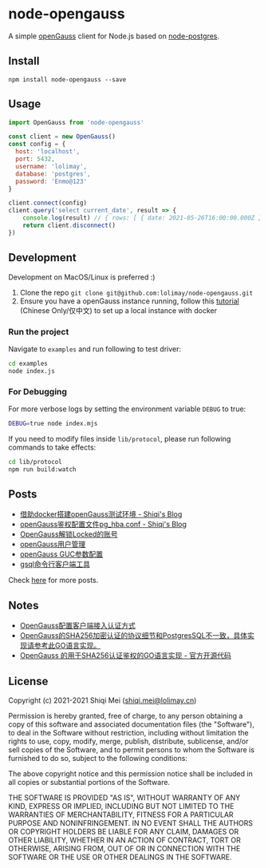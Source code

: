 # node-opengauss

A simple [openGauss](https://opengauss.org) client for Node.js based on [node-postgres](https://github.com/brianc/node-postgres).

## Install

```
npm install node-opengauss --save
```

## Usage

```javascript
import OpenGauss from 'node-opengauss'

const client = new OpenGauss()
const config = {
  host: 'localhost',
  port: 5432,
  username: 'lolimay',
  database: 'postgres',
  password: 'Enmo@123'
}

client.connect(config)
client.query('select current_date', result => {
    console.log(result) // { rows: [ { date: 2021-05-26T16:00:00.000Z } ], affectedRows: 1 }
    return client.disconnect()
})
```

## Development

Development on MacOS/Linux is preferred :)

1. Clone the repo `git clone git@github.com:lolimay/node-opengauss.git`
2. Ensure you have a openGauss instance running, follow this [tutorial](https://www.lolimay.cn/2021/02/19/opengauss/%E4%BD%BF%E7%94%A8docker%E7%8E%AF%E5%A2%83%E6%90%AD%E5%BB%BAOpen%20Gauss%E7%8E%AF%E5%A2%83/) (Chinese Only/仅中文) to set up a local instance with docker

### Run the project

Navigate to `examples` and run following to test driver:

```bash
cd examples
node index.js
```

### For Debugging

For more verbose logs by setting the environment variable `DEBUG` to true:

```bash
DEBUG=true node index.mjs
```

If you need to modify files inside `lib/protocol`, please run following commands to take effects:

```bash
cd lib/protocol
npm run build:watch
```

## Posts

- [借助docker搭建openGauss测试环境 - Shiqi's Blog](https://www.lolimay.cn/2021/02/19/opengauss/%E4%BD%BF%E7%94%A8docker%E7%8E%AF%E5%A2%83%E6%90%AD%E5%BB%BAOpen%20Gauss%E7%8E%AF%E5%A2%83/)
- [openGauss鉴权配置文件pg_hba.conf - Shiqi's Blog](https://www.lolimay.cn/2021/02/23/opengauss/openGauss%E9%89%B4%E6%9D%83%E9%85%8D%E7%BD%AE%E6%96%87%E4%BB%B6pg_hba.conf/)
- [OpenGauss解锁Locked的账号](https://www.lolimay.cn/2021/05/28/opengauss/OpenGauss%E8%A7%A3%E9%94%81Locked%E7%9A%84%E8%B4%A6%E5%8F%B7/)
- [openGauss用户管理](https://www.lolimay.cn/2021/02/25/opengauss/openGauss%E7%94%A8%E6%88%B7%E7%AE%A1%E7%90%86/)
- [openGauss GUC参数配置](https://www.lolimay.cn/2021/02/25/opengauss/openGauss%20GUC%E5%8F%82%E6%95%B0%E9%85%8D%E7%BD%AE/)
- [gsql命令行客户端工具](https://www.lolimay.cn/2021/02/25/opengauss/gsql%E5%91%BD%E4%BB%A4%E8%A1%8C%E5%AE%A2%E6%88%B7%E7%AB%AF%E5%B7%A5%E5%85%B7/)

Check [here](https://www.lolimay.cn/categories/opengauss/) for more posts.

## Notes

- [OpenGauss配置客户端接入认证方式](https://opengauss.org/zh/docs/1.0.1/docs/Developerguide/%E9%85%8D%E7%BD%AE%E5%AE%A2%E6%88%B7%E7%AB%AF%E6%8E%A5%E5%85%A5%E8%AE%A4%E8%AF%81.html)
- [OpenGauss的SHA256加密认证的协议细节和PostgresSQL不一致，具体实现请参考此GO语言实现。](https://github.com/opengauss-mirror/openGauss-connector-go-pq/blob/5febca52b422690e85543fcbd56b88d695b8fc30/conn.go#L1298)
- [OpenGauss 的用于SHA256认证鉴权的GO语言实现 - 官方开源代码](https://github.com/opengauss-mirror/openGauss-connector-go-pq/blob/5febca52b422690e85543fcbd56b88d695b8fc30/rfcdigest.go#L76)

## License

Copyright (c) 2021-2021 Shiqi Mei (shiqi.mei@lolimay.cn)

Permission is hereby granted, free of charge, to any person obtaining a copy
of this software and associated documentation files (the "Software"), to deal
in the Software without restriction, including without limitation the rights
to use, copy, modify, merge, publish, distribute, sublicense, and/or sell
copies of the Software, and to permit persons to whom the Software is
furnished to do so, subject to the following conditions:

The above copyright notice and this permission notice shall be included in
all copies or substantial portions of the Software.

THE SOFTWARE IS PROVIDED "AS IS", WITHOUT WARRANTY OF ANY KIND, EXPRESS OR
IMPLIED, INCLUDING BUT NOT LIMITED TO THE WARRANTIES OF MERCHANTABILITY,
FITNESS FOR A PARTICULAR PURPOSE AND NONINFRINGEMENT. IN NO EVENT SHALL THE
AUTHORS OR COPYRIGHT HOLDERS BE LIABLE FOR ANY CLAIM, DAMAGES OR OTHER
LIABILITY, WHETHER IN AN ACTION OF CONTRACT, TORT OR OTHERWISE, ARISING FROM,
OUT OF OR IN CONNECTION WITH THE SOFTWARE OR THE USE OR OTHER DEALINGS IN
THE SOFTWARE.
